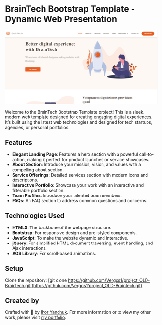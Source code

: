 # BrainTech Bootstrap Template - Dynamic Web Presentation

![BrainTech Preview](./assets/img/preview.jpg)

Welcome to the BrainTech Bootstrap Template project! This is a sleek, modern web template designed for creating engaging digital experiences. It’s built using the latest web technologies and designed for tech startups, agencies, or personal portfolios.

## Features

- **Elegant Landing Page**: Features a hero section with a powerful call-to-action, making it perfect for product launches or service showcases.
- **About Section**: Introduce your mission, vision, and values with a compelling about section.
- **Service Offerings**: Detailed services section with modern icons and descriptions.
- **Interactive Portfolio**: Showcase your work with an interactive and filterable portfolio section.
- **Team Profiles**: Introduce your talented team members.
- **FAQs**: An FAQ section to address common questions and concerns.

## Technologies Used

- **HTML5**: The backbone of the webpage structure.
- **Bootstrap**: For responsive design and pre-styled components.
- **JavaScript**: To make the website dynamic and interactive.
- **jQuery**: For simplified HTML document traversing, event handling, and Ajax interactions.
- **AOS Library**: For scroll-based animations.

## Setup

Clone the repository:
[git clone https://github.com/Vergos1/project_OLD-Braintech.git](https://github.com/Vergos1/project_OLD-Braintech.git)

## Created by
Crafted with 💜 by [Ihor Yanchuk](https://github.com/Vergos1). For more information or to view my other work, please visit [my portfolio](http://yanchuk.vinnytsia.ua/).

